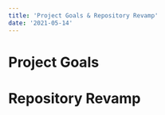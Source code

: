 ```yaml
---
title: 'Project Goals & Repository Revamp'
date: '2021-05-14'
---
```


# Project Goals


# Repository Revamp

